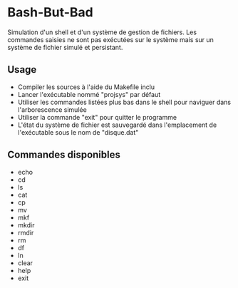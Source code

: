 # Bash-But-Bad
Simulation d'un shell et d'un système de gestion de fichiers.
Les commandes saisies ne sont pas exécutées sur le système mais sur un système de fichier simulé et persistant.

## Usage
- Compiler les sources à l'aide du Makefile inclu
- Lancer l'exécutable nommé "projsys" par défaut
- Utiliser les commandes listées plus bas dans le shell pour naviguer dans l'arborescence simulée
- Utiliser la commande "exit" pour quitter le programme
- L'état du système de fichier est sauvegardé dans l'emplacement de l'exécutable sous le nom de "disque.dat"

## Commandes disponibles
- echo
- cd
- ls
- cat
- cp
- mv
- mkf
- mkdir
- rmdir
- rm
- df
- ln
- clear
- help
- exit

